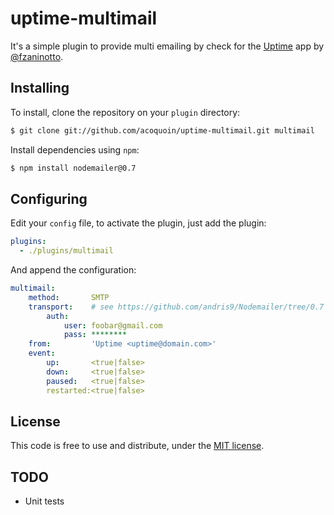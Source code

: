 uptime-multimail
==============

It's a simple plugin to provide multi emailing by check for the [Uptime](ttps://github.com/fzaninotto/uptime) app by [@fzaninotto](https://github.com/fzaninotto).


Installing
----------

To install, clone the repository on your `plugin` directory:

```sh
$ git clone git://github.com/acoquoin/uptime-multimail.git multimail
```

Install dependencies using `npm`:

```sh
$ npm install nodemailer@0.7
```


Configuring
-----------

Edit your `config` file, to activate the plugin, just add the plugin:

```yaml
plugins:
  - ./plugins/multimail
```

And append the configuration:

```yaml
multimail:
    method:       SMTP
    transport:    # see https://github.com/andris9/Nodemailer/tree/0.7 for transport options
        auth:
            user: foobar@gmail.com
            pass: ********
    from:         'Uptime <uptime@domain.com>'
    event:
        up:       <true|false>
        down:     <true|false>
        paused:   <true|false>
        restarted:<true|false>
```

License
-------

This code is free to use and distribute, under the [MIT license](https://github.com/acoquoin/uptime-multimail/blob/master/LICENSEE).

TODO
----

* Unit tests
